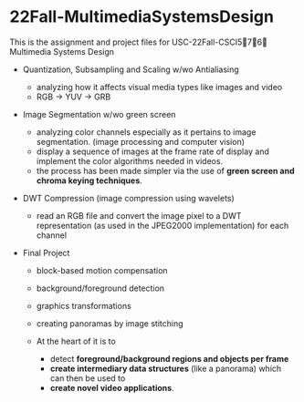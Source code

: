 # 22Fall-MultimediaSystemsDesign
This is the assignment and project files for USC-22Fall-CSCI5⃣️7⃣️6⃣️ Multimedia Systems Design


-  Quantization, Subsampling and Scaling w/wo Antialiasing
   -  analyzing how it affects visual media types like images and video
   -  RGB -> YUV -> GRB
     
-  Image Segmentation w/wo green screen
   -  analyzing color channels especially as it pertains to image segmentation. (image processing and computer vision)
   -  display a sequence of images at the frame rate of display and implement the color algorithms needed in videos.
   -  the process has been made simpler via the use of **green screen and chroma keying techniques**.
 
-  DWT Compression (image compression using wavelets)
   -  read an RGB file and convert the image pixel to a DWT representation (as used in the JPEG2000 implementation) for each channel
 



-  Final Project
   -  block-based motion compensation
   -  background/foreground detection
   -  graphics transformations
   -  creating panoramas by image stitching
   
   -  At the heart of it is to
      -  detect **foreground/background regions and objects per frame**
      -  **create intermediary data structures** (like a panorama) which can then be used to
      -  **create novel video applications**.
 
